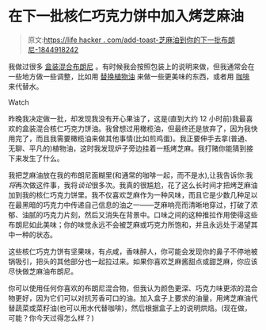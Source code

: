 # 在下一批核仁巧克力饼中加入烤芝麻油

> 原文:[https://life hacker . com/add-toast-芝麻油到你的下一批布朗尼-1844918242](https://lifehacker.com/add-toasted-sesame-oil-to-your-next-batch-of-brownies-1844918242)

我做过很多 [盒装混合布朗尼](https://skillet.lifehacker.com/an-ode-to-boxed-mix-brownies-1828685632) 。有时候我会按照包装上的说明来做，但我通常会在一些地方做一些调整，比如用 [替换植物油](https://skillet.lifehacker.com/how-to-make-boxed-brownie-mix-taste-homemade-1829269063?rev=1598977351576) 来做一些更美味的东西，或者用 [咖啡](https://skillet.lifehacker.com/use-coffee-instead-of-water-in-chocolate-baking-mixes-1828744499) 来代替水。

Watch

昨晚我决定做一批，却发现我没有开心果油了，这是(直到大约 12 小时前)我最喜欢的盒装混合核仁巧克力饼油。我曾想过用橄榄油，但最终还是放弃了，因为我快用完了，而且我需要橄榄油来做其他事情(比如煎鸡蛋)。我正要伸手去拿(普通、无聊、平凡的)植物油，这时我发现炉子旁边挂着一瓶烤芝麻。我打赌你能猜到接下来发生了什么。

我把芝麻油放在我的布朗尼面糊里(和通常的咖啡一起，而不是水),让我告诉你:我*将*再次做这件事，我将*谈论*很多次。我真的很尴尬，花了这么长时间才把烤芝麻油加到我的核仁巧克力饼里。我不仅喜欢芝麻作为一种风味，而且它是少数几种足以在最黑暗的巧克力中传递自己信息的油之一——芝麻响亮而清晰地穿过，打破了浓郁、油腻的巧克力片刻，然后又消失在背景中。口味之间的这种推拉作用使得这些布朗尼如此美味；你的味觉永远不会被芝麻或巧克力所饱和，并且永远处于渴望其中一种的状态。

这些核仁巧克力饼有坚果味，有点咸，香味醉人，你可能会发现你的鼻子不停地被锅吸引，把头的其他部分也一起拉过来。如果你喜欢芝麻酱甜点或甜芝麻，你应该尽快做芝麻油布朗尼。

你可以使用任何你喜欢的布朗尼混合物，但我认为颜色更深、巧克力味更浓的混合物更好，因为它们可以对抗芳香可口的油。加入盒子上要求的油量，用烤芝麻油代替蔬菜或菜籽油(也可以用水代替咖啡)，然后根据盒子上的说明烘焙。(现在做，可能？你今天过得怎么样？)
